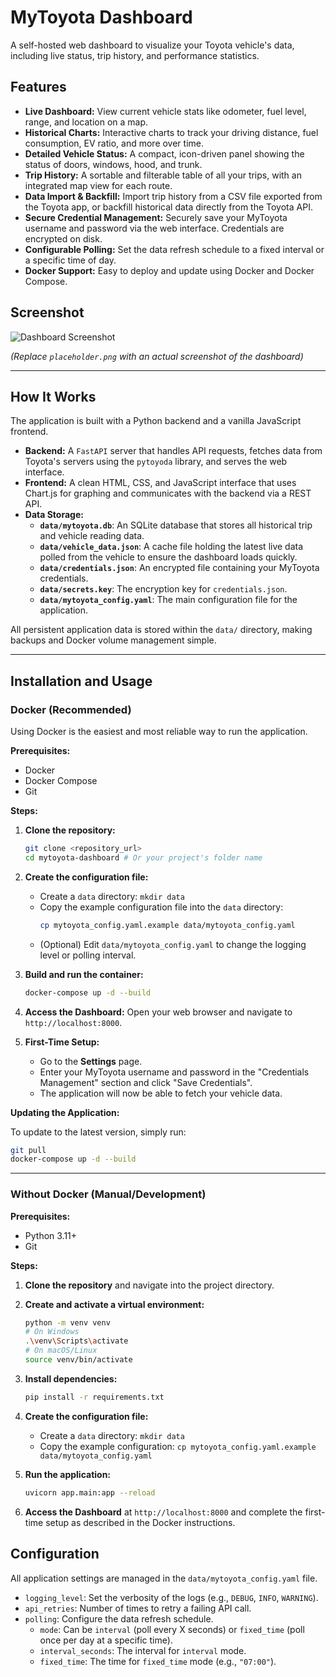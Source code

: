 # MyToyota Dashboard

A self-hosted web dashboard to visualize your Toyota vehicle's data, including live status, trip history, and performance statistics.

## Features

*   **Live Dashboard:** View current vehicle stats like odometer, fuel level, range, and location on a map.
*   **Historical Charts:** Interactive charts to track your driving distance, fuel consumption, EV ratio, and more over time.
*   **Detailed Vehicle Status:** A compact, icon-driven panel showing the status of doors, windows, hood, and trunk.
*   **Trip History:** A sortable and filterable table of all your trips, with an integrated map view for each route.
*   **Data Import & Backfill:** Import trip history from a CSV file exported from the Toyota app, or backfill historical data directly from the Toyota API.
*   **Secure Credential Management:** Securely save your MyToyota username and password via the web interface. Credentials are encrypted on disk.
*   **Configurable Polling:** Set the data refresh schedule to a fixed interval or a specific time of day.
*   **Docker Support:** Easy to deploy and update using Docker and Docker Compose.

## Screenshot

![Dashboard Screenshot](placeholder.png "MyToyota Dashboard Interface")

*(Replace `placeholder.png` with an actual screenshot of the dashboard)*

---

## How It Works

The application is built with a Python backend and a vanilla JavaScript frontend.

*   **Backend:** A `FastAPI` server that handles API requests, fetches data from Toyota's servers using the `pytoyoda` library, and serves the web interface.
*   **Frontend:** A clean HTML, CSS, and JavaScript interface that uses Chart.js for graphing and communicates with the backend via a REST API.
*   **Data Storage:**
    *   **`data/mytoyota.db`**: An SQLite database that stores all historical trip and vehicle reading data.
    *   **`data/vehicle_data.json`**: A cache file holding the latest live data polled from the vehicle to ensure the dashboard loads quickly.
    *   **`data/credentials.json`**: An encrypted file containing your MyToyota credentials.
    *   **`data/secrets.key`**: The encryption key for `credentials.json`.
    *   **`data/mytoyota_config.yaml`**: The main configuration file for the application.

All persistent application data is stored within the `data/` directory, making backups and Docker volume management simple.

---

## Installation and Usage

### Docker (Recommended)

Using Docker is the easiest and most reliable way to run the application.

**Prerequisites:**
*   Docker
*   Docker Compose
*   Git

**Steps:**

1.  **Clone the repository:**
    ```bash
    git clone <repository_url>
    cd mytoyota-dashboard # Or your project's folder name
    ```

2.  **Create the configuration file:**
    *   Create a `data` directory: `mkdir data`
    *   Copy the example configuration file into the `data` directory:
        ```bash
        cp mytoyota_config.yaml.example data/mytoyota_config.yaml
        ```
    *   (Optional) Edit `data/mytoyota_config.yaml` to change the logging level or polling interval.

3.  **Build and run the container:**
    ```bash
    docker-compose up -d --build
    ```

4.  **Access the Dashboard:**
    Open your web browser and navigate to `http://localhost:8000`.

5.  **First-Time Setup:**
    *   Go to the **Settings** page.
    *   Enter your MyToyota username and password in the "Credentials Management" section and click "Save Credentials".
    *   The application will now be able to fetch your vehicle data.

**Updating the Application:**

To update to the latest version, simply run:
```bash
git pull
docker-compose up -d --build
```

---

### Without Docker (Manual/Development)

**Prerequisites:**
*   Python 3.11+
*   Git

**Steps:**

1.  **Clone the repository** and navigate into the project directory.

2.  **Create and activate a virtual environment:**
    ```bash
    python -m venv venv
    # On Windows
    .\venv\Scripts\activate
    # On macOS/Linux
    source venv/bin/activate
    ```

3.  **Install dependencies:**
    ```bash
    pip install -r requirements.txt
    ```

4.  **Create the configuration file:**
    *   Create a `data` directory: `mkdir data`
    *   Copy the example configuration: `cp mytoyota_config.yaml.example data/mytoyota_config.yaml`

5.  **Run the application:**
    ```bash
    uvicorn app.main:app --reload
    ```

6.  **Access the Dashboard** at `http://localhost:8000` and complete the first-time setup as described in the Docker instructions.

## Configuration

All application settings are managed in the `data/mytoyota_config.yaml` file.

*   `logging_level`: Set the verbosity of the logs (e.g., `DEBUG`, `INFO`, `WARNING`).
*   `api_retries`: Number of times to retry a failing API call.
*   `polling`: Configure the data refresh schedule.
    *   `mode`: Can be `interval` (poll every X seconds) or `fixed_time` (poll once per day at a specific time).
    *   `interval_seconds`: The interval for `interval` mode.
    *   `fixed_time`: The time for `fixed_time` mode (e.g., `"07:00"`).

